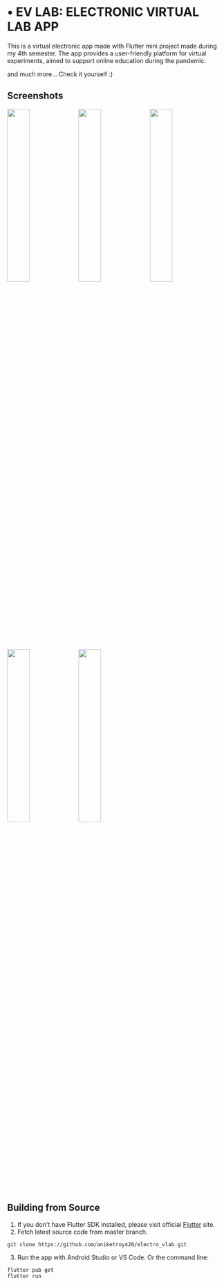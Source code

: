 

# •	EV LAB: ELECTRONIC VIRTUAL LAB APP

This is a virtual electronic app made with Flutter mini project made during my 4th semester. The app provides a user-friendly platform for virtual experiments, aimed to support online education during the pandemic.  

and much more...
Check it yourself :)

## Screenshots

<img src="https://i.imgur.com/PeYHKFM.png?raw=true" width="32%"> <img src="https://i.imgur.com/R8fUCla.pngg?raw=true" width="32%"> <img src="https://i.imgur.com/vQqS0pK.png?raw=true" width="32%"> <img src="https://i.imgur.com/6bRNjws.pngraw=true" width="32%"> <img src="https://i.imgur.com/GcTCOAb.png?raw=true" width="32%">


## Building from Source

1. If you don't have Flutter SDK installed, please visit official [Flutter](https://flutter.dev/) site.
2. Fetch latest source code from master branch.

```
git clone https://github.com/aniketroy420/electro_vlab.git
```

3. Run the app with Android Studio or VS Code. Or the command line:

```
flutter pub get
flutter run
```


